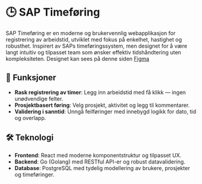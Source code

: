 # 🕒 SAP Timeføring

SAP Timeføring er en moderne og brukervennlig webapplikasjon for registrering av arbeidstid, utviklet med fokus på enkelhet, hastighet og robusthet. Inspirert av SAPs timeføringssystem, men designet for å være langt intuitiv og tilpasset team som ønsker effektiv tidshåndtering uten kompleksiteten.
Designet kan sees på denne siden [Figma](https://www.figma.com/design/uj4muGTX4nRJDow54aLPGp/SAP-2.0?node-id=1-2&t=cVFchpc1N2S4PZUT-0)
## 🚀 Funksjoner

- **Rask registrering av timer**: Legg inn arbeidstid med få klikk — ingen unødvendige felter.
- **Prosjektbasert føring**: Velg prosjekt, aktivitet og legg til kommentarer.
- **Validering i sanntid**: Unngå feilføringer med innebygd logikk for dato, tid og overlapp.

## 🛠 Teknologi

- **Frontend**: React med moderne komponentstruktur og tilpasset UX.
- **Backend**: Go (Golang) med RESTful API-er og robust datavalidering.
- **Database**: PostgreSQL med tydelig modellering av brukere, prosjekter og timeføringer.																			
